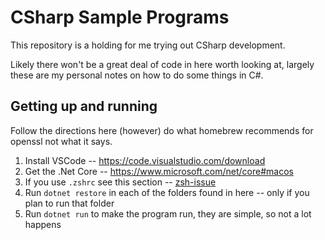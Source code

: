 # CSharp Sample Programs

This repository is a holding for me trying out CSharp development.

Likely there won't be a great deal of code in here worth looking at,
largely these are my personal notes on how to do some things in
C#.

## Getting up and running

Follow the directions here (however) do what homebrew recommends for openssl not what it says.

1. Install VSCode -- https://code.visualstudio.com/download
1. Get the .Net Core -- https://www.microsoft.com/net/core#macos
1. If you use `.zshrc` see this section -- [zsh-issue](https://github.com/dotnet/core/blob/master/cli/known-issues.md#users-of-zsh-z-shell-dont-get-dotnet-on-the-path-after-install)
1. Run `dotnet restore` in each of the folders found in here -- only if you plan to run that folder
1. Run `dotnet run` to make the program run, they are simple, so not a lot happens

